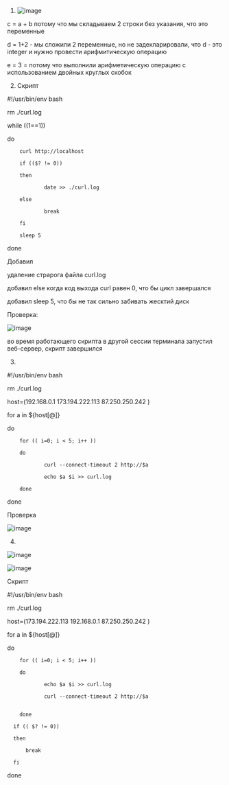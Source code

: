 1) ![image](https://user-images.githubusercontent.com/42189764/208247191-011c2fa6-4f25-4ae3-9435-3c31e2d20637.png)

c	= a + b потому что мы складываем 2 строки без указания, что это переменные

d = 1+2 - мы сложили 2 переменные, но не задекларировали, что d - это integer и нужно провести арифмитическую операцию 

e = 3 = потому что выполнили арифметическую операцию с использованием двойных круглых скобок


2) Скрипт 

#!/usr/bin/env bash
   
rm ./curl.log

while ((1==1))

do

        curl http://localhost
        
        if (($? != 0))
        
        then
        
                date >> ./curl.log
                
        else
        
                break
                
        fi
        
        sleep 5
        
done

Добавил 

   удаление страрога файла curl.log
   
   добавил else когда код выхода curl равен 0, что бы цикл завершался
   
   добавил sleep 5, что бы не так сильно забивать жесктий диск

Проверка:

![image](https://user-images.githubusercontent.com/42189764/208249425-be135448-1bde-4672-96c3-f40e546795e9.png)

во время работающего скрипта в другой сессии терминала запустил веб-сервер, скрипт завершился

3) 

#!/usr/bin/env bash

rm ./curl.log

host=(192.168.0.1 173.194.222.113 87.250.250.242 )

for a in ${host[@]}

do

        for (( i=0; i < 5; i++ ))
        
        do
        
                curl --connect-timeout 2 http://$a
                
                echo $a $i >> curl.log
                
        done


done

Проверка 

![image](https://user-images.githubusercontent.com/42189764/208253748-65f4f01e-2bc4-4edc-803c-5dd2db5ccdce.png)


4) 

![image](https://user-images.githubusercontent.com/42189764/208254107-5f160a06-12ff-4c40-a4e2-adbe9f4aa3ee.png)

![image](https://user-images.githubusercontent.com/42189764/208254122-34f59d1b-28b6-430a-82bc-ab2a3d7dfb66.png)


Скрипт 

#!/usr/bin/env bash

rm ./curl.log

host=(173.194.222.113 192.168.0.1 87.250.250.242 )

for a in ${host[@]}

do

        for (( i=0; i < 5; i++ ))
        
        do
        
                echo $a $i >> curl.log
                
                curl --connect-timeout 2 http://$a
                

        done
        
      if (( $? != 0))
      
      then
      
          break
          
      fi
      
done
